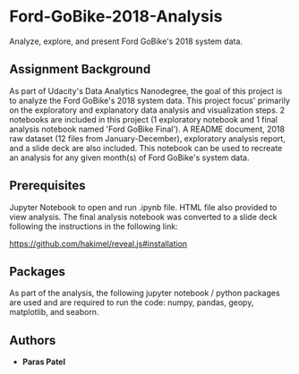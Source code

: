 # Ford-GoBike-2018-Analysis
Analyze, explore, and present Ford GoBike's 2018 system data.

## Assignment Background

As part of Udacity's Data Analytics Nanodegree, the goal of this project is to analyze the Ford GoBike's 2018 system data. This project focus' primarily on the exploratory and explanatory data analysis and visualization steps. 2 notebooks are included in this project (1 exploratory notebook and 1 final analysis notebook named 'Ford GoBike Final'). A README document, 2018 raw dataset (12 files from January-December), exploratory analysis report, and a slide deck are also included. This notebook can be used to recreate an analysis for any given month(s) of Ford GoBike's system data.

## Prerequisites 

Jupyter Notebook to open and run .ipynb file. HTML file also provided to view analysis. The final analysis notebook was converted to a slide deck following the instructions in the following link:

https://github.com/hakimel/reveal.js#installation

## Packages

As part of the analysis, the following jupyter notebook / python packages are used and are required to run the code: numpy, pandas, geopy, matplotlib, and seaborn.

## Authors

* **Paras Patel**
